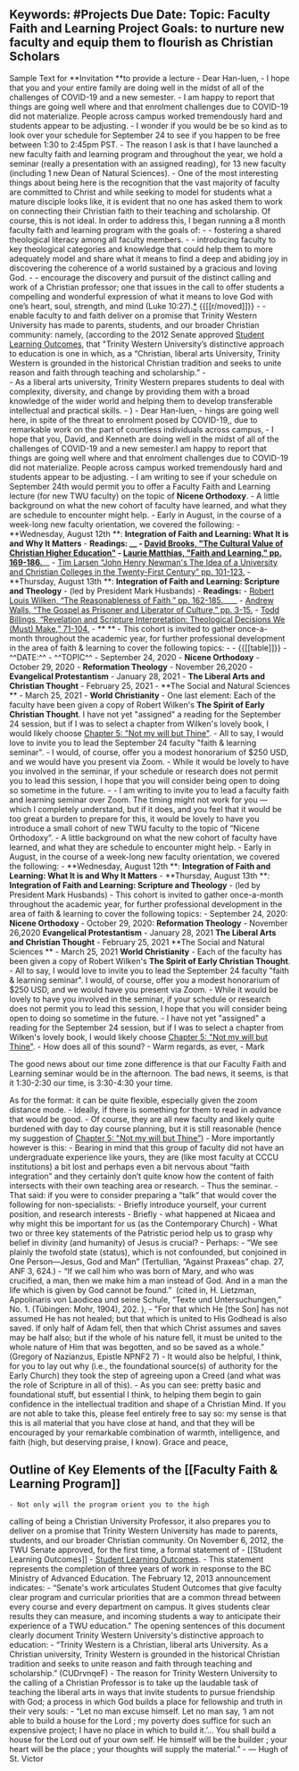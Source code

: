 Keywords: #Projects
Due Date: 
Topic: Faculty Faith and Learning Project
Goals: to nurture new faculty and equip them to flourish as Christian Scholars
----------------

Sample Text for **Invitation **to provide a lecture
    - Dear Han-luen,
    - I hope that you and your entire family are doing well in the midst of all of the challenges of COVID-19 and a new semester.
    - I am happy to report that things are going well where and that enrolment challenges due to COVID-19 did not materialize. People across campus worked tremendously hard and students appear to be adjusting. 
    - I wonder if you would be be so kind as to look over your schedule for September 24 to see if you happen to be free between 1:30 to 2:45pm PST. 
    - The reason I ask is that I have launched a new faculty faith and learning program and throughout the year, we hold a seminar (really a presentation with an assigned reading), for 13 new faculty (including 1 new Dean of Natural Sciences). 
    - One of the most interesting things about being here is the recognition that the vast majority of faculty are committed to Christ and while seeking to model for students what a mature disciple looks like, it is evident that no one has asked them to work on connecting their Christian faith to their teaching and scholarship. Of course, this is not ideal. In order to address this, I began running a 8 month faculty faith and learning program with the goals of:
        - - fostering a shared theological literacy among all faculty members. 
        - - introducing faculty to key theological categories and knowledge that could help them to more adequately model and share what it means to find a deep and abiding joy in discovering the coherence of a world sustained by a gracious and loving God.
        - - encourage the discovery and pursuit of the distinct calling and work of a Christian professor; one that issues in the call to offer students a compelling and wonderful expression of what it means to love God with one’s heart, soul, strength, and mind (Luke 10:27).[*](((v_TmmCg0Z))) {{[[r/moved]]}}
        - - enable faculty to and faith deliver on a promise that Trinity Western University has made to parents, students, and our broader Christian community: namely, (according to the 2012 Senate approved [Student Learning Outcomes](https://www.twu.ca/sites/default/files/assets/2012-11-twu-slo.pdf), that "Trinity Western University’s distinctive approach to education is one in which, as a “Christian, liberal arts University, Trinity Western is grounded in the historical Christian tradition and seeks to unite reason and faith through teaching and scholarship.”
        -   
        - As a liberal arts university, Trinity Western prepares students to deal with complexity,
diversity, and change by providing them with a broad knowledge of the wider world and helping them to
develop transferable intellectual and practical skills.
    - )
    - Dear Han-luen,
    - hings are going well here, in spite of the threat to enrolment posed by COVID-19,, due to remarkable work on the part of countless individuals across campus, 
    - I hope that you, David, and Kenneth are doing well in the midst of all of the challenges of COVID-19 and a new semester.I am happy to report that things are going well where and that enrolment challenges due to COVID-19 did not materialize. People across campus worked tremendously hard and students appear to be adjusting.
    - I am writing to see if your schedule on September 24th would permit you to offer a Faculty Faith and Learning lecture (for new TWU faculty) on the topic of **Nicene Orthodoxy**. 
        - A little background on what the new cohort of faculty have learned, and what they are schedule to encounter might help. 
        - Early in August, in the course of a week-long new faculty orientation, we covered the following: 
            - **Wednesday, August 12th **: **Integration of Faith and Learning: What It is and Why It Matters**
                - __Readings: __
                    - [David Brooks, "The Cultural Value of Christian Higher Education"](https://www.cccu.org/magazine/cultural-value-christian-higher-education/)
                    - [Laurie Matthias, "Faith and Learning," pp. 169-186.](https://create.twu.ca/proflearn/files/2019/08/Faith-Learning-Christian-Higher-Education.pdf)____
                    - [Tim Larsen “John Henry Newman's The Idea of a University and Christian
Colleges in the Twenty-First Century” pp. 101-123.](https://www.dropbox.com/s/8uqndqtnoejfrte/Tim%20Larsen%20-%20John%20Henry%20Newman%27s%20The%20Idea%20of%20a%20University.pdf?dl=0)
        - **Thursday, August 13th **: **Integration of Faith and Learning: Scripture and Theology**
            - (led by President Mark Husbands)
                - __Readings:__
                    - [Robert Louis Wilken, “The Reasonableness of Faith,” pp. 162-185.](https://www.dropbox.com/s/4u4ct1t12chrx15/Wilken%2C%20Chapter%207%2C%20%22The%20Reasonableness%20of%20Faith%22.pdf?dl=0)____
                    - [Andrew Walls, “The Gospel as Prisoner and Liberator of Culture,” pp.
3-15.](https://www.dropbox.com/s/bd6099g4q3qrszg/Walls%20-%20Gospel%20as%20Prisoner%20and%20Liberator-1.pdf?dl=0)
                    - [Todd Billings, “Revelation and Scripture Interpretation: Theological
Decisions We (Must) Make,” 71-104.](https://www.dropbox.com/s/vzsqwyh72ebszx1/Billings%20-%20Chapter%203%20-%20The%20Word%20of%20God%20for%20the%20People%20of%20God.pdf?dl=0)
        - ** **
        - This cohort is invited to gather once-a-month throughout the academic year, for further professional development in the area of faith & learning to cover the following topics: 
            - 
                - {{[[table]]}}
                    - ^^DATE:^^
                        - ^^TOPIC^^
                    - September 24, 2020
                        - **Nicene Orthodoxy**
                    - October 29, 2020
                        - **Reformation Theology**
                    - November 26,2020
                        - **Evangelical Protestantism**
                    - January 28, 2021
                        - **The Liberal Arts and Christian Thought**
                    - February 25, 2021
                        -  **The Social and Natural Sciences **
                    - March 25, 2021
                        -  **World Christianity**
            - One last element: Each of the faculty have been given a copy of Robert Wilken's __The Spirit of Early Christian Thought__. I have not yet "assigned" a reading for the September 24 session, but if I was to select a chapter from Wilken's lovely book, I would likely choose [Chapter 5: "Not my will but Thine"](https://www.dropbox.com/s/yfwzpuamcp1lo7e/Wilken%20-%20Chapter%205%20-%20Not%20my%20will%20but%20Thine.pdf?dl=0).
            - 
All to say, I would love to invite you to lead the September 24 faculty "faith & learning seminar". 
                - I would, of course, offer you a modest honorarium of $250 USD, and we would have you present via Zoom. 
            - While it would be lovely to have you involved in the seminar, if your schedule or research does not permit you to lead this session, I hope that you will consider being open to doing so sometime in the future. 
        - 
    - I am writing to invite you to lead a faculty faith and learning seminar over Zoom. The timing might not work for you — which I completely understand, but if it does, and you feel that it would be too great a burden to prepare for this, it would be lovely to have you introduce a small cohort of new TWU faculty to the topic of “Nicene Orthodoxy”.
    - A little background on what the new cohort of faculty have learned, and what they are schedule to encounter might help.
    - Early in August, in the course of a week-long new faculty orientation, we covered the following:
    - **Wednesday, August 12th **: **Integration of Faith and Learning: What It is and Why It Matters**
    - **Thursday, August 13th **: **Integration of Faith and Learning: Scripture and Theology**
    - 		(led by President Mark Husbands)
    - This cohort is invited to gather once-a-month throughout the academic year, for further professional development in the area of faith & learning to cover the following topics:
    - 	September 24, 2020: 	**Nicene Orthodoxy**
    - 	October 29, 2020:		**Reformation Theology**
    - 	November 26,2020	**Evangelical Protestantism**
    - 	January 28, 2021		**The Liberal Arts and Christian Thought**
    - 	February 25, 2021		**The Social and Natural Sciences **
    - 	March 25, 2021		**World Christianity**
    - Each of the faculty has been given a copy of Robert Wilken's __The Spirit of Early Christian Thought__.
    -  All to say, I would love to invite you to lead the September 24 faculty "faith & learning seminar".  I would, of course, offer you a modest honorarium of $250 USD, and we would have you present via Zoom.
    - While it would be lovely to have you involved in the seminar, if your schedule or research does not permit you to lead this session, I hope that you will consider being open to doing so sometime in the future.
    - I have not yet "assigned" a reading for the September 24 session, but if I was to select a chapter from Wilken's lovely book, I would likely choose [Chapter 5: "Not my will but Thine"](https://www.dropbox.com/s/yfwzpuamcp1lo7e/Wilken%20-%20Chapter%205%20-%20Not%20my%20will%20but%20Thine.pdf?dl=0).
    - How does all of this sound?
    - Warm regards, as ever,
    - Mark




The good news about our time zone difference is that our Faculty Faith and Learning seminar would be in the afternoon. The bad news, it seems, is that it 1:30-2:30 our time, is 3:30-4:30 your time.



As for the format: it can be quite flexible, especially given the zoom distance mode.
    - Ideally, if there is something for them to read in advance that would be good.
    - Of course, they are all new faculty and likely quite burdened with day to day course planning, but it is still reasonable (hence my suggestion of [Chapter 5: "Not my will but Thine”](https://www.dropbox.com/s/yfwzpuamcp1lo7e/Wilken%20-%20Chapter%205%20-%20Not%20my%20will%20but%20Thine.pdf?dl=0))
    - More importantly however is this:
        - Bearing in mind that this group of faculty did not have an undergraduate experience like yours, they are (like most faculty at CCCU institutions) a bit lost and perhaps even a bit nervous about “faith integration” and they certainly don’t quite know how the content of faith intersects with their own teaching area or research.
        - Thus the seminar.
        - That said: if you were to consider preparing a “talk” that would cover the following for non-specialists:
            - Briefly introduce yourself, your current position, and research interests
            - Briefly - what happened at Nicaea and why might this be important for us (as the Contemporary Church)
            - What two or three key statements of the Patristic period help us to grasp why belief in divinity (and humanity) of Jesus is crucial?
                - Perhaps:
                    - “We see plainly the twofold state (status), which is not confounded, but conjoined in One Person—Jesus, God and Man” (Tertullian, “Against Praxeas” chap. 27, ANF 3, 624.)
                    - “If we call him who was born of Mary, and who was crucified, a man, then we make him a man instead of God. And in a man the life which is given by God cannot be found.”  (cited in, H. Lietzman, Appolinaris von Laodicea und seine Schule, “Texte und Untersuchungen,” No. 1. (Tübingen: Mohr, 1904), 202. ),
                    - "For that which He [the Son] has not assumed He has not healed; but that which is united to His Godhead is also saved. If only half of Adam fell, then that which Christ assumes and saves may be half also; but if the whole of his nature fell, it must be united to the whole nature of Him that was begotten, and so be saved as a whole.” (Gregory of Nazianzus, Epistle NPNF2 7)
            - It would also be helpful, I think, for you to lay out why (i.e., the foundational source(s) of authority for the Early Church) they took the step of agreeing upon a Creed (and what was the role of Scripture in all of this).
        - As you can see: pretty basic and foundational stuff, but essential I think, to helping them begin to gain confidence in the intellectual tradition and shape of a Christian Mind.
If you are not able to take this, please feel entirely free to say so: my sense is that this is all material that you have close at hand, and that they will be encouraged by your remarkable combination of warmth, intelligence, and faith (high, but deserving praise, I know).
Grace and peace,

## Outline of Key Elements of the [[Faculty Faith & Learning Program]]
    - Not only will the program orient you to the high
calling of being a Christian University Professor, it also prepares you to
deliver on a promise that Trinity Western University has made to parents,
students, and our broader Christian community. On November 6, 2012, the TWU
Senate approved, for the first time, a formal statement of 
    - [[Student Learning Outcomes]]
        - [Student Learning Outcomes](https://www.twu.ca/sites/default/files/assets/2012-11-twu-slo.pdf). 
            - This statement represents the completion of three years of work in response to the BC Ministry of Advanced Education. The February 12, 2013 announcement indicates:
                - “Senate's work articulates Student Outcomes that give faculty clear program and curricular priorities that are a common thread between every course and every department on campus. It gives students clear results they can measure, and incoming students a way to anticipate their experience of a TWU education." The opening sentences of this document clearly document Trinity Western University's distinctive approach to education:
                    - “Trinity Western is a Christian, liberal arts University. As a Christian
university, Trinity Western is grounded in the historical Christian tradition and seeks to unite reason and faith through teaching and scholarship.” (CUDrvnqeF)
    - The
reason for Trinity Western University to the calling of a Christian Professor
is to take up the laudable task of teaching the liberal arts in ways that
invite students to pursue friendship with God; a process in which God builds a
place for fellowship and truth in their very souls:
    - “Let
no man excuse himself. Let no man say, ‘I am not able to build a house for the
Lord ; my poverty does suffice for such an expensive project; I have no place
in which to build it.’… You shall build a house for the Lord out of your own
self. He himself will be the builder ; your heart will be the place ; your
thoughts will supply the material.”
    - —
Hugh of St. Victor



